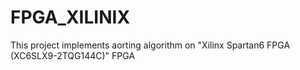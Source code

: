 # FPGA_XILINIX
This project implements aorting algorithm on "Xilinx Spartan6 FPGA (XC6SLX9-2TQG144C)" FPGA

